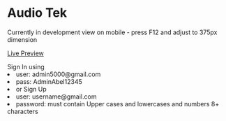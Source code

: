 <h1>Audio Tek</h1>

Currently in development view on mobile - press F12 and adjust to 375px dimension
<a> 
<p align="left"><a href="https://audio-tek.vercel.app/">Live Preview</a></p>
Sign In using
<li>user: admin5000@gmail.com</li>
<li>pass: AdminAbel12345</li>
<li>or Sign Up </li>
<li>user: username@gmail.com</li>
<li>password: must contain Upper cases and lowercases and numbers 8+ characters</li>





